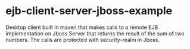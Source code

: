 # ejb-client-server-jboss-example
Desktop client built in maven that makes calls to a remote EJB implementation on Jboss Server that returns the result of the sum of two numbers.  The calls are protected with security-realm in Jboss.

